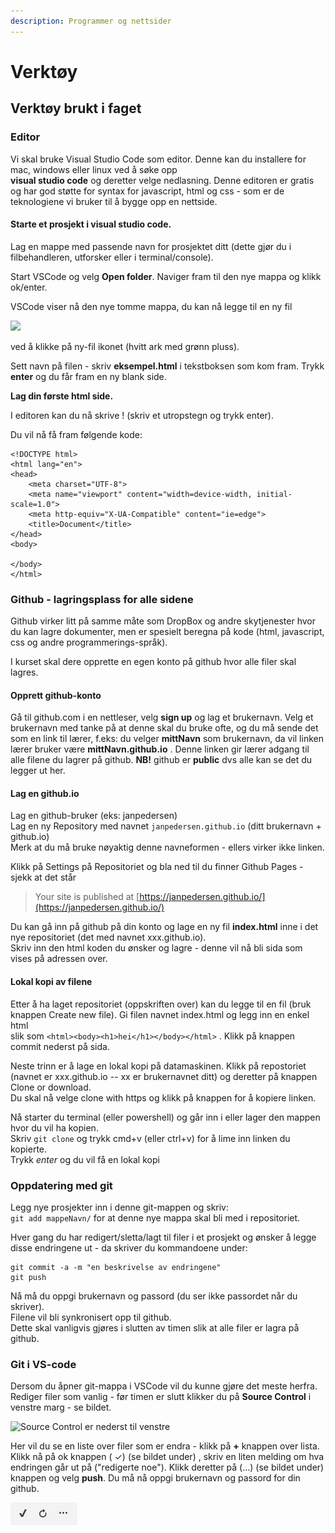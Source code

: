 ```yaml
---
description: Programmer og nettsider
---
```


# Verktøy

## Verktøy brukt i faget <a id="verkt&#xF8;y-brukt-i-faget"></a>

### Editor <a id="editor"></a>

Vi skal bruke Visual Studio Code som editor. Denne kan du installere for mac, windows eller linux ved å søke opp  
**visual studio code** og deretter velge nedlasning. Denne editoren er gratis og har god støtte for syntax for javascript, html og css - som er de teknologiene vi bruker til å bygge opp en nettside.

#### Starte et prosjekt i visual studio code.

Lag en mappe med passende navn for prosjektet ditt \(dette gjør du i filbehandleren, utforsker eller i terminal/console\).

Start VSCode og velg **Open folder**. Naviger fram til den nye mappa og klikk ok/enter.

VSCode viser nå den nye tomme mappa, du kan nå legge til en ny fil

![](https://audunhauge.gitbooks.io/it1-informasjonsteknologi1/content/assets/nyFil.png)

ved å klikke på ny-fil ikonet \(hvitt ark med grønn pluss\).

Sett navn på filen - skriv **eksempel.html** i tekstboksen som kom fram. Trykk **enter** og du får fram en ny blank side.

**Lag din første html side.**

I editoren kan du nå skrive ! \(skriv et utropstegn og trykk enter\).

Du vil nå få fram følgende kode:

```text
<!DOCTYPE html>
<html lang="en">
<head>
    <meta charset="UTF-8">
    <meta name="viewport" content="width=device-width, initial-scale=1.0">
    <meta http-equiv="X-UA-Compatible" content="ie=edge">
    <title>Document</title>
</head>
<body>

</body>
</html>
```

### Github - lagringsplass for alle sidene <a id="github---lagringsplass-for-alle-sidene"></a>

Github virker litt på samme måte som DropBox og andre skytjenester hvor du kan lagre dokumenter, men er spesielt beregna på kode \(html, javascript, css og andre programmerings-språk\).

I kurset skal dere opprette en egen konto på github hvor alle filer skal lagres.

#### **Opprett github-konto**

Gå til github.com i en nettleser, velg **sign up** og lag et brukernavn. Velg et brukernavn med tanke på at denne skal du bruke ofte, og du må sende det som en link til lærer, f.eks: du velger **mittNavn** som brukernavn, da vil linken lærer bruker være **mittNavn.github.io** . Denne linken gir lærer adgang til alle filene du lagrer på github. **NB!** github er **public** dvs alle kan se det du legger ut her.

#### **Lag en github.io**

Lag en github-bruker \(eks: janpedersen\)  
Lag en ny Repository med navnet `janpedersen.github.io` \(ditt brukernavn + github.io\)  
Merk at du må bruke nøyaktig denne navneformen - ellers virker ikke linken.

Klikk på Settings på Repositoriet og bla ned til du finner Github Pages - sjekk at det står

> Your site is published at [https://janpedersen.github.io/](https://janpedersen.github.io/)

Du kan gå inn på github på din konto og lage en ny fil **index.html** inne i det nye repositoriet \(det med navnet xxx.github.io\).  
Skriv inn den html koden du ønsker og lagre - denne vil nå bli sida som vises på adressen over.

#### Lokal kopi av filene

Etter å ha laget repositoriet \(oppskriften over\) kan du legge til en fil \(bruk knappen Create new file\). Gi filen navnet index.html og legg inn en enkel html  
slik som `<html><body><h1>hei</h1></body></html>` . Klikk på knappen commit nederst på sida.

Neste trinn er å lage en lokal kopi på datamaskinen. Klikk på repostoriet \(navnet er xxx.github.io -- xx er brukernavnet ditt\) og deretter på knappen Clone or download.  
Du skal nå velge clone with https og klikk på knappen for å kopiere linken.

Nå starter du terminal \(eller powershell\) og går inn i eller lager den mappen hvor du vil ha kopien.  
Skriv `git clone`  og trykk cmd+v \(eller ctrl+v\) for å lime inn linken du kopierte.  
Trykk _enter_ og du vil få en lokal kopi

### Oppdatering med git

Legg nye prosjekter inn i denne git-mappen og skriv:  
  `git add mappeNavn/` for at denne nye mappa skal bli med i repositoriet.

Hver gang du har redigert/sletta/lagt til filer i et prosjekt og ønsker å legge disse endringene ut - da skriver du kommandoene under:

```text
git commit -a -m "en beskrivelse av endringene"
git push
```

Nå må du oppgi brukernavn og passord \(du ser ikke passordet når du skriver\).  
Filene vil bli synkronisert opp til github.  
Dette skal vanligvis gjøres i slutten av timen slik at alle filer er lagra på github.

### Git i VS-code

Dersom du åpner git-mappa i VSCode vil du kunne gjøre det meste herfra.  
Rediger filer som vanlig - før timen er slutt klikker du på **Source Control** i venstre marg - se bildet.



![Source Control er nederst til venstre](https://audunhauge.gitbooks.io/it1-informasjonsteknologi1/content/assets/nyFil.png)

Her vil du se en liste over filer som er endra - klikk på **+** knappen over lista.  
Klikk nå på ok knappen \( ✓\)  \(se bildet under\) , skriv en liten melding om hva endringen går ut på \("redigerte noe"\). Klikk deretter på \(...\)  \(se bildet under\) knappen og velg **push**. Du må nå oppgi brukernavn og passord for din github.

![Knapper for GIT i vscode](../.gitbook/assets/image%20%283%29.png)

  


